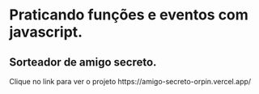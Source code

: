 <h1>Praticando funções e eventos com javascript.</h1>

<h2>Sorteador de amigo secreto.</h2>

<p>Clique no link para ver o projeto  https://amigo-secreto-orpin.vercel.app/</p>
